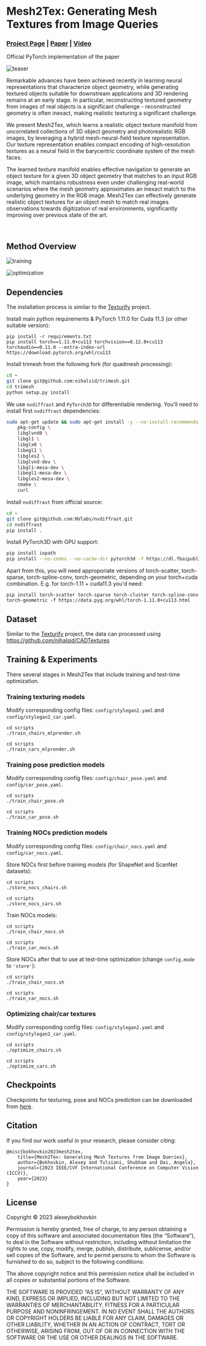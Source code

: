 # Mesh2Tex: Generating Mesh Textures from Image Queries
### [Project Page](https://alexeybokhovkin.github.io/mesh2tex/) | [Paper](http://arxiv.org/abs/2304.05868) | [Video](https://youtu.be/tY6pPHN5v9Q)

Official PyTorch implementation of the paper

![teaser](assets/teaser.png)

Remarkable advances have been achieved recently in learning neural representations that characterize object geometry, while generating textured objects suitable for downstream applications and 3D rendering remains at an early stage. In particular, reconstructing textured geometry from images of real objects is a significant challenge - reconstructed geometry is often inexact, making realistic texturing a significant challenge.

We present Mesh2Tex, which learns a realistic object texture manifold from uncorrelated collections of 3D object geometry and photorealistic RGB images, by leveraging a hybrid mesh-neural-field texture representation. Our texture representation enables compact encoding of high-resolution textures as a neural field in the barycentric coordinate system of the mesh faces.

The learned texture manifold enables effective navigation to generate an object texture for a given 3D object geometry that matches to an input RGB image, which maintains robustness even under challenging real-world scenarios where the mesh geometry approximates an inexact match to the underlying geometry in the RGB image. Mesh2Tex can effectively generate realistic object textures for an object mesh to match real images observations towards digitization of real environments, significantly improving over previous state of the art.

<br>

## Method Overview

![training](assets/training.png)

![optimization](assets/optimization.png)

## Dependencies

The installation process is similar to the [Texturify](https://nihalsid.github.io/texturify/) project.

Install main python requirements & PyTorch 1.11.0 for Cuda 11.3 (or other suitable version):

```commandline
pip install -r requirements.txt
pip install torch==1.11.0+cu113 torchvision==0.12.0+cu113 torchaudio==0.11.0 --extra-index-url https://download.pytorch.org/whl/cu113
```

Install trimesh from the following fork (for quadmesh processing):
```bash
cd ~
git clone git@github.com:nihalsid/trimesh.git
cd trimesh
python setup.py install
```

We use `nvdiffrast` and `PyTorch3D` for differentiable rendering. You'll need to install first `nvdiffrast` dependencies:

```bash
sudo apt-get update && sudo apt-get install -y --no-install-recommends \
    pkg-config \
    libglvnd0 \
    libgl1 \
    libglx0 \
    libegl1 \
    libgles2 \
    libglvnd-dev \
    libgl1-mesa-dev \
    libegl1-mesa-dev \
    libgles2-mesa-dev \
    cmake \
    curl
```

Install `nvdiffrast` from official source:

```bash
cd ~ 
git clone git@github.com:NVlabs/nvdiffrast.git
cd nvdiffrast
pip install .
```

Install PyTorch3D with GPU support:

```bash
pip install iopath
pip install --no-index --no-cache-dir pytorch3d -f https://dl.fbaipublicfiles.com/pytorch3d/packaging/wheels/py38_cu113_pyt1110/download.html
```

Apart from this, you will need approporiate versions of torch-scatter, torch-sparse, torch-spline-conv, torch-geometric, depending on your torch+cuda combination. E.g. for torch-1.11 + cuda11.3 you'd need:  

```commandline
pip install torch-scatter torch-sparse torch-cluster torch-spline-conv torch-geometric -f https://data.pyg.org/whl/torch-1.11.0+cu113.html
```

## Dataset

Similar to the [Texturify](https://nihalsid.github.io/texturify/) project, the data can processed using https://github.com/nihalsid/CADTextures

## Training & Experiments

There several stages in Mesh2Tex that include training and test-time optimization.

### Training texturing models

Modify corresponding config files: `config/stylegan2.yaml` and `config/stylegan2_car.yaml`.

```commandline
cd scripts
./train_chairs_mlprender.sh
```

```commandline
cd scripts
./train_cars_mlprender.sh
```

### Training pose prediction models

Modify corresponding config files: `config/chair_pose.yaml` and `config/car_pose.yaml`.

```commandline
cd scripts
./train_chair_pose.sh
```

```commandline
cd scripts
./train_car_pose.sh
```

### Training NOCs prediction models

Modify corresponding config files: `config/chair_nocs.yaml` and `config/car_nocs.yaml`.

Store NOCs first before training models (for ShapeNet and ScanNet datasets):

```commandline
cd scripts
./store_nocs_chairs.sh
```

```commandline
cd scripts
./store_nocs_cars.sh
```

Train NOCs models:

```commandline
cd scripts
./train_chair_nocs.sh
```

```commandline
cd scripts
./train_car_nocs.sh
```

Store NOCs after that to use at test-time optimization (change `config.mode` to `'store'`):

```commandline
cd scripts
./train_chair_nocs.sh
```

```commandline
cd scripts
./train_car_nocs.sh
```

### Optimizing chair/car textures

Modify corresponding config files: `config/stylegan2.yaml` and `config/stylegan2_car.yaml`.

```commandline
cd scripts
./optimize_chairs.sh
```

```commandline
cd scripts
./optimize_cars.sh
```

## Checkpoints

Checkpoints for texturing, pose and NOCs prediction can be downloaded from [here](https://drive.google.com/file/d/16b8DNhcC5gfwDC2_jDSJ_AS_G3BzOkNu/view?usp=sharing).

## Citation
If you find our work useful in your research, please consider citing:

	@misc{bokhovkin2023mesh2tex,
		title={Mesh2Tex: Generating Mesh Textures from Image Queries}, 
		author={Bokhovkin, Alexey and Tulsiani, Shubham and Dai, Angela},
		journal={2023 IEEE/CVF International Conference on Computer Vision (ICCV)},
		year={2023}
	}

## License

Copyright © 2023 alexeybokhovkin

Permission is hereby granted, free of charge, to any person obtaining a copy of this software and associated documentation files (the “Software”), to deal in the Software without restriction, including without limitation the rights to use, copy, modify, merge, publish, distribute, sublicense, and/or sell copies of the Software, and to permit persons to whom the Software is furnished to do so, subject to the following conditions:

The above copyright notice and this permission notice shall be included in all copies or substantial portions of the Software.

THE SOFTWARE IS PROVIDED “AS IS”, WITHOUT WARRANTY OF ANY KIND, EXPRESS OR IMPLIED, INCLUDING BUT NOT LIMITED TO THE WARRANTIES OF MERCHANTABILITY, FITNESS FOR A PARTICULAR PURPOSE AND NONINFRINGEMENT. IN NO EVENT SHALL THE AUTHORS OR COPYRIGHT HOLDERS BE LIABLE FOR ANY CLAIM, DAMAGES OR OTHER LIABILITY, WHETHER IN AN ACTION OF CONTRACT, TORT OR OTHERWISE, ARISING FROM, OUT OF OR IN CONNECTION WITH THE SOFTWARE OR THE USE OR OTHER DEALINGS IN THE SOFTWARE.